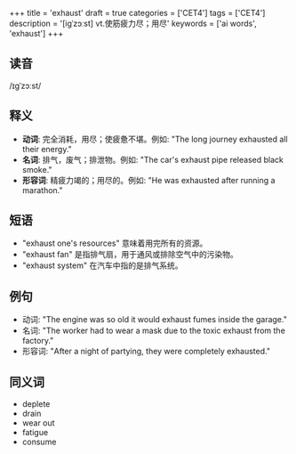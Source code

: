 +++
title = 'exhaust'
draft = true
categories = ['CET4']
tags = ['CET4']
description = '[igˈzɔːst] vt.使筋疲力尽；用尽'
keywords = ['ai words', 'exhaust']
+++

## 读音
/ɪɡˈzɔːst/

## 释义
- **动词**: 完全消耗，用尽；使疲惫不堪。例如: "The long journey exhausted all their energy." 
- **名词**: 排气，废气；排泄物。例如: "The car's exhaust pipe released black smoke."
- **形容词**: 精疲力竭的；用尽的。例如: "He was exhausted after running a marathon."

## 短语
- "exhaust one's resources" 意味着用完所有的资源。
- "exhaust fan" 是指排气扇，用于通风或排除空气中的污染物。
- "exhaust system" 在汽车中指的是排气系统。

## 例句
- 动词: "The engine was so old it would exhaust fumes inside the garage."
- 名词: "The worker had to wear a mask due to the toxic exhaust from the factory."
- 形容词: "After a night of partying, they were completely exhausted."

## 同义词
- deplete
- drain
- wear out
- fatigue
- consume
